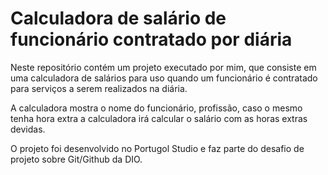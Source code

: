 # Calculadora de salário de funcionário contratado por diária
Neste repositório contém um projeto executado por mim, que consiste em uma calculadora de salários para uso quando um funcionário é contratado para serviços a serem realizados na diária.

A calculadora mostra o nome do funcionário, profissão, caso o mesmo tenha hora extra a calculadora irá calcular o salário com as horas extras devidas.

O projeto foi desenvolvido no Portugol Studio e faz parte do desafio de projeto sobre Git/Github da DIO.
